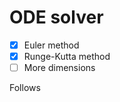 # ODE solver
- [x] Euler method
- [x] Runge-Kutta method
- [ ] More dimensions

Follows [](http://www.csun.edu/~lcaretto/me501a/NSODE.pdf)
